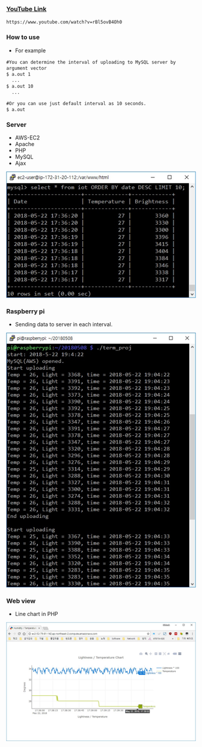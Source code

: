 ### [YouTube Link](https://www.youtube.com/watch?v=rBl5ovB4Oh0)
```
https://www.youtube.com/watch?v=rBl5ovB4Oh0
```

### How to use

* For example
  
```
#You can determine the interval of uploading to MySQL server by argument vector
$ a.out 1
  ...
$ a.out 10
  ...
```  

```
#Or you can use just default interval as 10 seconds.
$ a.out
```

### Server
* AWS-EC2
* Apache
* PHP
* MySQL
* Ajax


![MySQL](./image/MySQL.jpg)


### Raspberry pi
* Sending data to server in each interval.

![Running](./image/Running.jpg)


### Web view
* Line chart in PHP

![web](./image/web.jpg)
